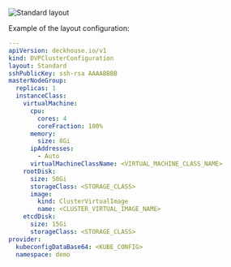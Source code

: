 ![Standard layout](/images/gs/cloud-provider-dvp/dvp-standard.png)
<!--- Source: https://www.figma.com/design/T3ycFB7P6vZIL359UJAm7g/%D0%98%D0%BA%D0%BE%D0%BD%D0%BA%D0%B8-%D0%B8-%D1%81%D1%85%D0%B5%D0%BC%D1%8B?node-id=1314-7740&t=5VUUyoMpasR1vVxZ-4 --->

Example of the layout configuration:

```yaml
---
apiVersion: deckhouse.io/v1
kind: DVPClusterConfiguration
layout: Standard
sshPublicKey: ssh-rsa AAAABBBB
masterNodeGroup:
  replicas: 1
  instanceClass:
    virtualMachine:
      cpu:
        cores: 4
        coreFraction: 100%
      memory:
        size: 8Gi
      ipAddresses:
        - Auto
      virtualMachineClassName: <VIRTUAL_MACHINE_CLASS_NAME>
    rootDisk:
      size: 50Gi
      storageClass: <STORAGE_CLASS>
      image:
        kind: ClusterVirtualImage
        name: <CLUSTER_VIRTUAL_IMAGE_NAME>
    etcdDisk:
      size: 15Gi
      storageClass: <STORAGE_CLASS>
provider:
  kubeconfigDataBase64: <KUBE_CONFIG>
  namespace: demo
```
